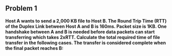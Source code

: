 Problem 1
-------------------
**Host A wants to send a 2,000 KB file to Host B. The Round Trip Time (RTT) of the Duplex Link between Host A and B is 160ms. Packet size is 1KB. One handshake between A and B is needed before data packets can start transferring which takes 2xRTT. Calculate the total required time of file transfer in the following cases. The transfer is considered complete when the final packet reaches B:**
